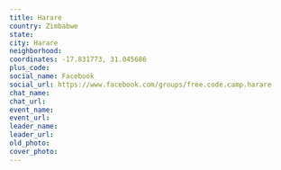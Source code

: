 ```yaml
---
title: Harare
country: Zimbabwe
state: 
city: Harare
neighborhood: 
coordinates: -17.831773, 31.045686
plus_code:
social_name: Facebook
social_url: https://www.facebook.com/groups/free.code.camp.harare
chat_name:
chat_url:
event_name:
event_url:
leader_name:
leader_url:
old_photo: 
cover_photo:
---
```

